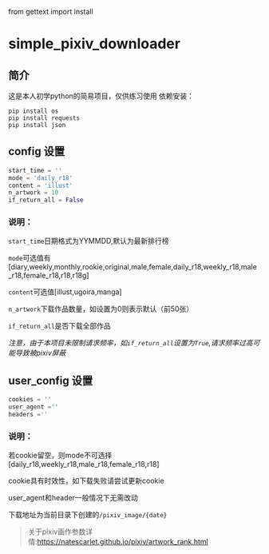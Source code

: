 from gettext import install

# simple_pixiv_downloader
## 简介
这是本人初学python的简易项目，仅供练习使用
依赖安装：
```
pip install os
pip install requests
pip install json
```
## config  设置
```python
start_time = ''
mode = 'daily_r18'
content = 'illust'
n_artwork = 10
if_return_all = False
```
### 说明：
`start_time`日期格式为YYMMDD,默认为最新排行榜

`mode`可选值有[diary,weekly,monthly,rookie,original,male,female,daily_r18,weekly_r18,male_r18,female_r18,r18,r18g]

`content`可选值[illust,ugoira,manga]

`n_artwork`下载作品数量，如设置为0则表示默认（前50张）

`if_return_all`是否下载全部作品

*注意，由于本项目未限制请求频率，如`if_return_all`设置为`True`,请求频率过高可能导致被pixiv屏蔽*

## user_config 设置
```python
cookies = ''
user_agent =''
headers =''
```
### 说明：
若cookie留空，则mode不可选择[daily_r18,weekly_r18,male_r18,female_r18,r18]

cookie具有时效性，如下载失败请尝试更新cookie

user_agent和header一般情况下无需改动

下载地址为当前目录下创建的`/pixiv_image/{date}`

>关于pixiv画作参数详情:https://natescarlet.github.io/pixiv/artwork_rank.html
